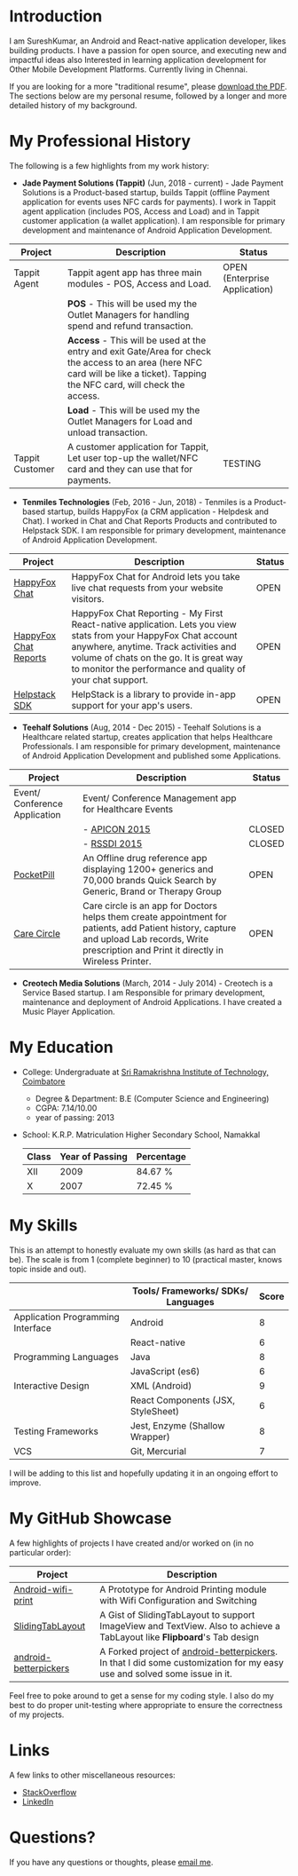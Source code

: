# Introduction

I am SureshKumar, an Android and React-native application developer, likes building products. I have a passion for open source, and executing new and impactful ideas also Interested in learning application development for Other Mobile Development Platforms. Currently living in Chennai.

If you are looking for a more "traditional resume", please 
[download the PDF](https://github.com/SureshCS-50/resume/blob/master/Sureshkumar_Android_Developer.pdf?raw=true).
The sections below are my personal resume, followed by a longer and more detailed history of my background.

# My Professional History

The following is a few highlights from my work history:

* **Jade Payment Solutions (Tappit)** (Jun, 2018 - current) - Jade Payment Solutions is a Product-based startup, builds Tappit (offline Payment application for events uses NFC cards for payments). I work in Tappit agent application (includes POS, Access and Load) and in Tappit customer application (a wallet application). I am responsible for primary development and maintenance of Android Application Development.

 | Project | Description                                                                 | Status |
| ------- | -------------------------------                                            | ------- |
| Tappit Agent | Tappit agent app has three main modules - POS, Access and Load. | OPEN (Enterprise Application) |
|  | **POS** - This will be used my the Outlet Managers for handling spend and refund transaction.|  |
|  | **Access** - This will be used at the entry and exit Gate/Area for check the access to an area (here NFC card will be like a ticket). Tapping the NFC card, will check the access.|  |
|  | **Load** - This will be used my the Outlet Managers for Load and unload transaction.|  |
| Tappit Customer | A customer application for Tappit, Let user top-up the wallet/NFC card and they can use that for payments.| TESTING |

 * **Tenmiles Technologies** (Feb, 2016 - Jun, 2018) - Tenmiles is a Product-based startup, builds HappyFox (a CRM application - Helpdesk and Chat). I worked in Chat and Chat Reports Products and contributed to Helpstack SDK. I am responsible for primary development, maintenance of Android Application Development.

 | Project | Description                                                                 | Status |
| ------- | -------------------------------                                            | ------- |
| [HappyFox Chat](https://play.google.com/store/apps/details?id=com.happyfox.happyfoxchat) | HappyFox Chat for Android lets you take live chat requests from your website visitors. | OPEN |
| [HappyFox Chat Reports](https://play.google.com/store/apps/details?id=com.happyfoxchat.reports) | HappyFox Chat Reporting - My First React-native application. Lets you view stats from your HappyFox Chat account anywhere, anytime. Track activities and volume of chats on the go. It is great way to monitor the performance and quality of your chat support. | OPEN |
| [Helpstack SDK](https://github.com/happyfoxinc/helpstack-android) | HelpStack is a library to provide in-app support for your app's users. | OPEN |
 
 * **Teehalf Solutions** (Aug, 2014 - Dec 2015) - Teehalf Solutions is a Healthcare related startup, creates application that helps Healthcare Professionals. I am responsible for primary development, maintenance of Android Application Development and published some Applications.

 | Project | Description                                                                 | Status |
| ------- | -------------------------------                                            | ------- |
| Event/ Conference Application | Event/ Conference Management app for Healthcare Events | |
|  |	- [APICON 2015](https://play.google.com/store/apps/details?id=co.eventtouch.apicon2015) | CLOSED |
|  |	- [RSSDI 2015](https://play.google.com/store/apps/details?id=co.eventtouch.rssdi2015) | CLOSED |
| [PocketPill](https://play.google.com/store/apps/details?id=com.teehalf.pocketpill) | An Offline drug reference app displaying 1200+ generics and 70,000 brands Quick Search by Generic, Brand or Therapy Group | OPEN |
| [Care Circle](https://play.google.com/store/apps/details?id=com.teehalf.erx&hl=en) | Care circle is an app for Doctors helps them create appointment for patients, add Patient history, capture and upload Lab records, Write prescription and Print it directly in Wireless Printer. | OPEN |

 * **Creotech Media Solutions** (March, 2014 - July 2014) - Creotech is a Service Based startup. I am Responsible for primary development, maintenance and deployment of Android Applications. I have created a Music Player Application.

# My Education

 * College: Undergraduate at [Sri Ramakrishna Institute of Technology, Coimbatore](http://www.srit.org/)
   * Degree & Department: B.E (Computer Science and Engineering)
   * CGPA: 7.14/10.00
   * year of passing: 2013
 * School: K.R.P. Matriculation Higher Secondary School, Namakkal

   | Class | Year of Passing | Percentage |
   | ----- | --------------- | ---------- |
   | XII | 2009 | 84.67 % |
   | X | 2007 | 72.45 % |
 
# My Skills

This is an attempt to honestly evaluate my own skills (as hard as that can be).
The scale is from 1 (complete beginner) to 10 (practical master, knows topic inside and out).


  | | Tools/ Frameworks/ SDKs/ Languages | Score |
  |---- | ------- | -------- |
  | Application Programming Interface | Android | 8 |
  |  | React-native | 6 |
  | Programming Languages | Java | 8 |
  |  | JavaScript (es6) | 6 |
  | Interactive Design | XML (Android) | 9 |
  |  | React Components (JSX, StyleSheet) | 6 |
  | Testing Frameworks | Jest, Enzyme (Shallow Wrapper) | 8 |
  | VCS | Git, Mercurial | 7 |

I will be adding to this list and hopefully updating it in an ongoing effort to improve.

# My GitHub Showcase

A few highlights of projects I have created and/or worked on (in no particular order):

| Project | Description                                                                 |
| ------- | -------------------------------                                            |
| [Android-wifi-print](https://github.com/SureshCS-50/Android-wifi-print) | A Prototype for Android Printing module with Wifi Configuration and Switching | 
| [SlidingTabLayout](https://gist.github.com/SureshCS-50/345483b12a368f7bf433) | A Gist of SlidingTabLayout to support ImageView and TextView. Also to achieve a TabLayout like **Flipboard**'s Tab design |
| [android-betterpickers](https://github.com/SureshCS-50/android-betterpickers) | A Forked project of [android-betterpickers](https://github.com/code-troopers/android-betterpickers). In that I did some customization for my easy use and solved some issue in it. |

Feel free to poke around to get a sense for my coding style.
I also do my best to do proper unit-testing where appropriate to ensure the correctness
of my projects.

# Links

A few links to other miscellaneous resources:

* [StackOverflow](https://stackoverflow.com/users/2906641/user2906641)
* [LinkedIn](https://www.linkedin.com/in/sureshcs50/)

# Questions?

If you have any questions or thoughts, please [email me](mailto:sureshkumarb22792@gmail.com).
